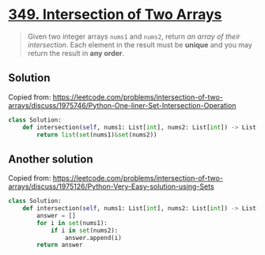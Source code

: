 # [349. Intersection of Two Arrays](https://leetcode.com/problems/intersection-of-two-arrays/)

> Given two integer arrays `nums1` and `nums2`, return *an array of their intersection*. Each element in the result must be **unique** and you may return the result in **any order**.

## Solution

Copied from: https://leetcode.com/problems/intersection-of-two-arrays/discuss/1975746/Python-One-liner-Set-Intersection-Operation

```python
class Solution:
    def intersection(self, nums1: List[int], nums2: List[int]) -> List[int]:
        return list(set(nums1)&set(nums2))
```

## Another solution

Copied from: https://leetcode.com/problems/intersection-of-two-arrays/discuss/1975126/Python-Very-Easy-solution-using-Sets

```python
class Solution:
    def intersection(self, nums1: List[int], nums2: List[int]) -> List[int]:
        answer = []
        for i in set(nums1):
            if i in set(nums2):
                answer.append(i)
        return answer
```
